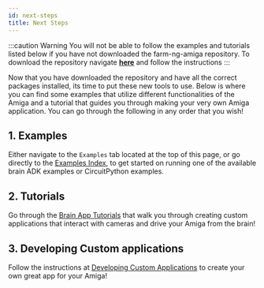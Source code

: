 ```yaml
---
id: next-steps
title: Next Steps
---
```


:::caution Warning
You will not be able to follow the examples and tutorials listed
below if you have not downloaded the farm-ng-amiga repository.
To download the repository navigate
[**here**](/docs/brain/brain-install.md) and follow the
instructions
:::

Now that you have downloaded the repository and have all the
correct packages installed, its time to put these new tools to
use. Below is where you can find some examples that utilize
different functionalities of the Amiga and a tutorial that guides
you through making your very own Amiga application. You can go
through the following in any order that you wish!

## 1. Examples

Either navigate to the `Examples` tab located at the top of this
page, or go directly to the
[Examples Index](/docs/examples/examples_index.md),
to get started on running one of the available brain ADK examples
or CircuitPython examples.

## 2. Tutorials

Go through the
[Brain App Tutorials](/docs/examples/examples-index#brain-app-tutorials) that walk you through
creating custom applications that interact with cameras and drive
your Amiga from the brain!

## 3. Developing Custom applications

Follow the instructions at
[Developing Custom Applications](custom-applications.mdx)
to create your own great app for your Amiga!
